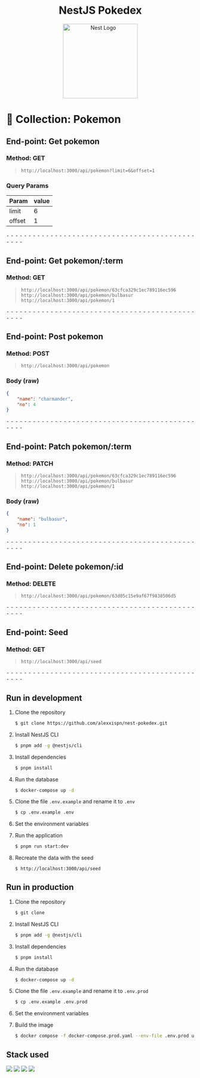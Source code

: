 <h1 align="center">NestJS Pokedex</h1>
<p align="center">
  <a href="http://nestjs.com/" target="blank"><img src="https://nestjs.com/img/logo-small.svg" width="200" alt="Nest Logo" /></a>
</p>


# 📁 Collection: Pokemon


## End-point: Get pokemon
### Method: GET
>```
>http://localhost:3000/api/pokemon?limit=6&offset=1
>```
### Query Params

|Param|value|
|---|---|
|limit|6|
|offset|1|



⁃ ⁃ ⁃ ⁃ ⁃ ⁃ ⁃ ⁃ ⁃ ⁃ ⁃ ⁃ ⁃ ⁃ ⁃ ⁃ ⁃ ⁃ ⁃ ⁃ ⁃ ⁃ ⁃ ⁃ ⁃ ⁃ ⁃ ⁃ ⁃ ⁃ ⁃ ⁃ ⁃ ⁃ ⁃ ⁃ ⁃ ⁃ ⁃ ⁃ ⁃ ⁃ ⁃ ⁃ ⁃ ⁃ ⁃

## End-point: Get pokemon/:term
### Method: GET
>```
>http://localhost:3000/api/pokemon/63cfca329c1ec789116ec596
>http://localhost:3000/api/pokemon/bulbasur
>http://localhost:3000/api/pokemon/1
>```

⁃ ⁃ ⁃ ⁃ ⁃ ⁃ ⁃ ⁃ ⁃ ⁃ ⁃ ⁃ ⁃ ⁃ ⁃ ⁃ ⁃ ⁃ ⁃ ⁃ ⁃ ⁃ ⁃ ⁃ ⁃ ⁃ ⁃ ⁃ ⁃ ⁃ ⁃ ⁃ ⁃ ⁃ ⁃ ⁃ ⁃ ⁃ ⁃ ⁃ ⁃ ⁃ ⁃ ⁃ ⁃ ⁃ ⁃

## End-point: Post pokemon
### Method: POST
>```
>http://localhost:3000/api/pokemon
>```
### Body (**raw**)

```json
{
    "name": "charmander",
    "no": 4
}
```


⁃ ⁃ ⁃ ⁃ ⁃ ⁃ ⁃ ⁃ ⁃ ⁃ ⁃ ⁃ ⁃ ⁃ ⁃ ⁃ ⁃ ⁃ ⁃ ⁃ ⁃ ⁃ ⁃ ⁃ ⁃ ⁃ ⁃ ⁃ ⁃ ⁃ ⁃ ⁃ ⁃ ⁃ ⁃ ⁃ ⁃ ⁃ ⁃ ⁃ ⁃ ⁃ ⁃ ⁃ ⁃ ⁃ ⁃

## End-point: Patch pokemon/:term
### Method: PATCH
>```
>http://localhost:3000/api/pokemon/63cfca329c1ec789116ec596
>http://localhost:3000/api/pokemon/bulbasur
>http://localhost:3000/api/pokemon/1
>```
### Body (**raw**)

```json
{
    "name": "bulbasur",
    "no": 1
}
```


⁃ ⁃ ⁃ ⁃ ⁃ ⁃ ⁃ ⁃ ⁃ ⁃ ⁃ ⁃ ⁃ ⁃ ⁃ ⁃ ⁃ ⁃ ⁃ ⁃ ⁃ ⁃ ⁃ ⁃ ⁃ ⁃ ⁃ ⁃ ⁃ ⁃ ⁃ ⁃ ⁃ ⁃ ⁃ ⁃ ⁃ ⁃ ⁃ ⁃ ⁃ ⁃ ⁃ ⁃ ⁃ ⁃ ⁃

## End-point: Delete pokemon/:id
### Method: DELETE
>```
>http://localhost:3000/api/pokemon/63d05c15e9af67f9838506d5
>```

⁃ ⁃ ⁃ ⁃ ⁃ ⁃ ⁃ ⁃ ⁃ ⁃ ⁃ ⁃ ⁃ ⁃ ⁃ ⁃ ⁃ ⁃ ⁃ ⁃ ⁃ ⁃ ⁃ ⁃ ⁃ ⁃ ⁃ ⁃ ⁃ ⁃ ⁃ ⁃ ⁃ ⁃ ⁃ ⁃ ⁃ ⁃ ⁃ ⁃ ⁃ ⁃ ⁃ ⁃ ⁃ ⁃ ⁃

## End-point: Seed
### Method: GET
>```
>http://localhost:3000/api/seed
>```

⁃ ⁃ ⁃ ⁃ ⁃ ⁃ ⁃ ⁃ ⁃ ⁃ ⁃ ⁃ ⁃ ⁃ ⁃ ⁃ ⁃ ⁃ ⁃ ⁃ ⁃ ⁃ ⁃ ⁃ ⁃ ⁃ ⁃ ⁃ ⁃ ⁃ ⁃ ⁃ ⁃ ⁃ ⁃ ⁃ ⁃ ⁃ ⁃ ⁃ ⁃ ⁃ ⁃ ⁃ ⁃ ⁃ ⁃

## Run in development

1. Clone the repository

   ```bash
   $ git clone https://github.com/alexxispn/nest-pokedex.git
   ```

2. Install NestJS CLI

   ```bash
   $ pnpm add -g @nestjs/cli
   ```

3. Install dependencies

   ```bash
   $ pnpm install
   ```

4. Run the database

   ```bash
   $ docker-compose up -d
   ```

5. Clone the file `.env.example` and rename it to `.env`

   ```bash
   $ cp .env.example .env
   ```
   
6. Set the environment variables
   
7. Run the application

   ```bash
   $ pnpm run start:dev
   ```

8. Recreate the data with the seed

   ```bash
   $ http://localhost:3000/api/seed
   ```
   
## Run in production

1. Clone the repository

   ```bash
   $ git clone
    ```
   
2. Install NestJS CLI

    ```bash
    $ pnpm add -g @nestjs/cli
    ```
   
3. Install dependencies

    ```bash
    $ pnpm install
    ```
   
4. Run the database

    ```bash
    $ docker-compose up -d
    ```
   
5. Clone the file `.env.example` and rename it to `.env.prod`

    ```bash
    $ cp .env.example .env.prod
    ```
   
6. Set the environment variables
7. Build the image

    ```bash
    $ docker compose -f docker-compose.prod.yaml --env-file .env.prod up --build
    ```



## Stack used

<a href="#"><img src="https://img.shields.io/badge/-NestJS-E0234E?style=for-the-badge&logo=NestJS&"></a>
<a href="#"><img src="https://img.shields.io/badge/-Docker-2496ED?style=for-the-badge&logo=Docker&logoColor=white"></a>
<a href="#"><img src="https://img.shields.io/badge/-MongoDB-47A248?style=for-the-badge&logo=MongoDB&logoColor=white"></a>
<a href="#"><img src="https://img.shields.io/badge/-TypeScript-3178C6?style=for-the-badge&logo=TypeScript&logoColor=white"></a>
